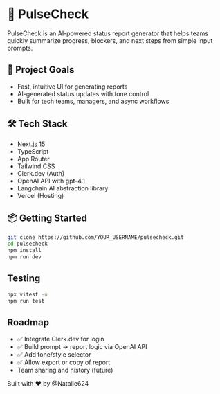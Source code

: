 # 🧠 PulseCheck

PulseCheck is an AI-powered status report generator that helps teams quickly summarize progress, blockers, and next steps from simple input prompts.

## 🚀 Project Goals

- Fast, intuitive UI for generating reports
- AI-generated status updates with tone control
- Built for tech teams, managers, and async workflows

## 🛠 Tech Stack

- [Next.js 15](https://nextjs.org/)
- TypeScript
- App Router
- Tailwind CSS
- Clerk.dev (Auth)
- OpenAI API with gpt-4.1
- Langchain AI abstraction library 
- Vercel (Hosting)

## 📦 Getting Started

```bash
git clone https://github.com/YOUR_USERNAME/pulsecheck.git
cd pulsecheck
npm install
npm run dev

```

## Testing
```bash
npx vitest -u
npm run test

```

## Roadmap
- ✅ Integrate Clerk.dev for login
- ✅ Build prompt -> report logic via OpenAI API
- ✅ Add tone/style selector
- ✅ Allow export or copy of report
- Team sharing and history (future)

Built with ❤️ by @Natalie624 

